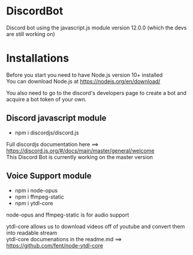 # DiscordBot
Discord bot using the javascript.js module version 12.0.0 (which the devs are still working on)


# Installations
Before you start you need to have Node.js version 10+ installed <br>
You can download Node.js at https://nodejs.org/en/download/ <br>

You also need to go to the discord's developers page to create a bot and acquire a bot token of your own.


**Discord javascript module**
-----------------------------
- npm i discordjs/discord.js

Full discordjs documentation here ==> https://discord.js.org/#/docs/main/master/general/welcome <br>
This Discord Bot is currently working on the master version

**Voice Support module**
-----------------------------
- npm i node-opus
- npm i ffmpeg-static
- npm i ytdl-core 

node-opus and ffmpeg-static is for audio support

ytdl-core allows us to download videos off of youtube and convert them into readable stream <br>
ytdl-core documenations in the readme.md ==> https://github.com/fent/node-ytdl-core
